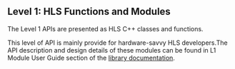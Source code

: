## Level 1: HLS Functions and Modules

The Level 1 APIs are presented as HLS C++ classes and functions.

This level of API is mainly provide for hardware-savvy HLS developers.The API description and design details of these modules can be found in L1 Module User Guide section of the [library documentation](https://docs.xilinx.com/r/2022.2-English/Vitis_Libraries/security/index.html).
